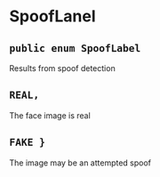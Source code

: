 # SpoofLanel

## `public enum SpoofLabel`

Results from spoof detection

## `REAL,`

The face image is real

## `FAKE }`

The image may be an attempted spoof
